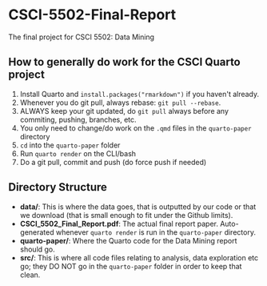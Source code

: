 # CSCI-5502-Final-Report

The final project for CSCI 5502: Data Mining

## How to generally do work for the CSCI Quarto project

1.  Install Quarto and `install.packages("rmarkdown")` if you haven't already.
2.  Whenever you do git pull, always rebase: `git pull --rebase`.
3.  ALWAYS keep your git updated, do `git pull` always before any commiting, pushing, branches, etc.
4.  You only need to change/do work on the `.qmd` files in the `quarto-paper` directory
5.  `cd` into the `quarto-paper` folder
6.  Run `quarto render` on the CLI/bash
7.  Do a git pull, commit and push (do force push if needed)

## Directory Structure

-   **data/**: This is where the data goes, that is outputted by our code or that we download (that is small enough to fit under the Github limits).
-   **CSCI_5502_Final_Report.pdf**: The actual final report paper. Auto-generated whenever `quarto render` is run in the `quarto-paper` directory.
-   **quarto-paper/**: Where the Quarto code for the Data Mining report should go.
-   **src/**: This is where all code files relating to analysis, data exploration etc go; they DO NOT go in the `quarto-paper` folder in order to keep that clean.
